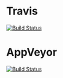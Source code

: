 # Travis
[![Build Status](https://api.travis-ci.org/TDHTTTT/wateresource.svg?branch=master)](https://travis-ci.org/TDHTTTT/wateresource)

# AppVeyor
[![Build Status](https://ci.appveyor.com/api/projects/status/github/TDHTTTT/wateresource)](https://ci.appveyor.com/project/tdhttt/wateresource)

